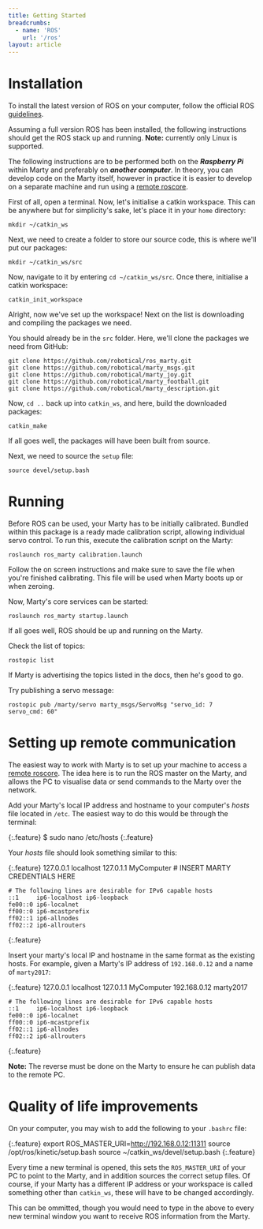```yaml
---
title: Getting Started
breadcrumbs:
  - name: 'ROS'
    url: '/ros'
layout: article
---
```


Installation
===

To install the latest version of ROS on your computer, follow the official ROS <a href="http://wiki.ros.org/ROS/Installation">guidelines</a>.

Assuming a full version ROS has been installed, the following instructions should
get the ROS stack up and running. **Note:** currently only Linux is supported.

The following instructions are to be performed both on the ***Raspberry Pi*** within Marty and preferably on ***another computer***. In theory, you can develop code on the Marty itself, however in practice it is easier to develop on a separate machine and run using a <a href="http://wiki.ros.org/ROS/Tutorials/MultipleMachines">remote roscore</a>.

First of all, open a terminal. Now, let's initialise a catkin workspace. This can be anywhere but for simplicity's sake, let's place it in your `home` directory:

```
mkdir ~/catkin_ws
```

Next, we need to create a folder to store our source code, this is where we'll
put our packages:

```
mkdir ~/catkin_ws/src
```

Now, navigate to it by entering `cd ~/catkin_ws/src`.
Once there, initialise a catkin workspace:

```
catkin_init_workspace
```

Alright, now we've set up the workspace! Next on the list is downloading and compiling the packages we need.

You should already be in the `src` folder. Here, we'll clone the packages we need from GitHub:

```
git clone https://github.com/robotical/ros_marty.git
git clone https://github.com/robotical/marty_msgs.git
git clone https://github.com/robotical/marty_joy.git
git clone https://github.com/robotical/marty_football.git
git clone https://github.com/robotical/marty_description.git
```
Now, `cd ..` back up into `catkin_ws`, and here, build the downloaded packages:

```
catkin_make
```

If all goes well, the packages will have been built from source.

Next, we need to source the `setup` file:

```
source devel/setup.bash
```

# Running

Before ROS can be used, your Marty has to be initially calibrated. Bundled within this package is a ready made calibration script, allowing individual servo control. To run this, execute the calibration script on the Marty:

```
roslaunch ros_marty calibration.launch
```
Follow the on screen instructions and make sure to save the file when you're finished calibrating. This file will be used when Marty boots up or when zeroing.

Now, Marty's core services can be started:

```
roslaunch ros_marty startup.launch
```

If all goes well, ROS should be up and running on the Marty.

Check the list of topics:

```
rostopic list
```

If Marty is advertising the topics listed in the docs, then he's good to go.

Try publishing a servo message:

```
rostopic pub /marty/servo marty_msgs/ServoMsg "servo_id: 7
servo_cmd: 60"
```

Setting up remote communication
===

The easiest way to work with Marty is to set up your machine to access a <a href="http://wiki.ros.org/ROS/Tutorials/MultipleMachines">remote roscore</a>. The idea here is to run the ROS master on the Marty, and allows the PC to visualise data or send commands to the Marty over the network.

Add your Marty's local IP address and hostname to your computer's *hosts* file located in `/etc`. The easiest way to do this would be through the terminal:

{:.feature}
    $ sudo nano /etc/hosts
{:.feature}

Your *hosts* file should look something similar to this:

{:.feature}
    127.0.0.1	localhost
    127.0.1.1	MyComputer
    # INSERT MARTY CREDENTIALS HERE

    # The following lines are desirable for IPv6 capable hosts
    ::1     ip6-localhost ip6-loopback
    fe00::0 ip6-localnet
    ff00::0 ip6-mcastprefix
    ff02::1 ip6-allnodes
    ff02::2 ip6-allrouters
{:.feature}

Insert your marty's local IP and hostname in the same format as the existing hosts. For example, given a Marty's IP address of `192.168.0.12` and a name of `marty2017`:

{:.feature}
    127.0.0.1	localhost
    127.0.1.1	MyComputer
    192.168.0.12    marty2017

    # The following lines are desirable for IPv6 capable hosts
    ::1     ip6-localhost ip6-loopback
    fe00::0 ip6-localnet
    ff00::0 ip6-mcastprefix
    ff02::1 ip6-allnodes
    ff02::2 ip6-allrouters
{:.feature}

**Note:** The reverse must be done on the Marty to ensure he can publish data to the remote PC.

Quality of life improvements
===

On your computer, you may wish to add the following to your `.bashrc` file:

{:.feature}
    export ROS_MASTER_URI=http://192.168.0.12:11311
    source /opt/ros/kinetic/setup.bash
    source ~/catkin_ws/devel/setup.bash
{:.feature}

Every time a new terminal is opened, this sets the `ROS_MASTER_URI` of your PC to point to the Marty, and in addition sources the correct setup files. Of course, if your Marty has a different IP address or your workspace is called something other than `catkin_ws`, these will have to be changed accordingly.

This can be ommitted, though you would need to type in the above to every new terminal window you want to receive ROS information from the Marty.
